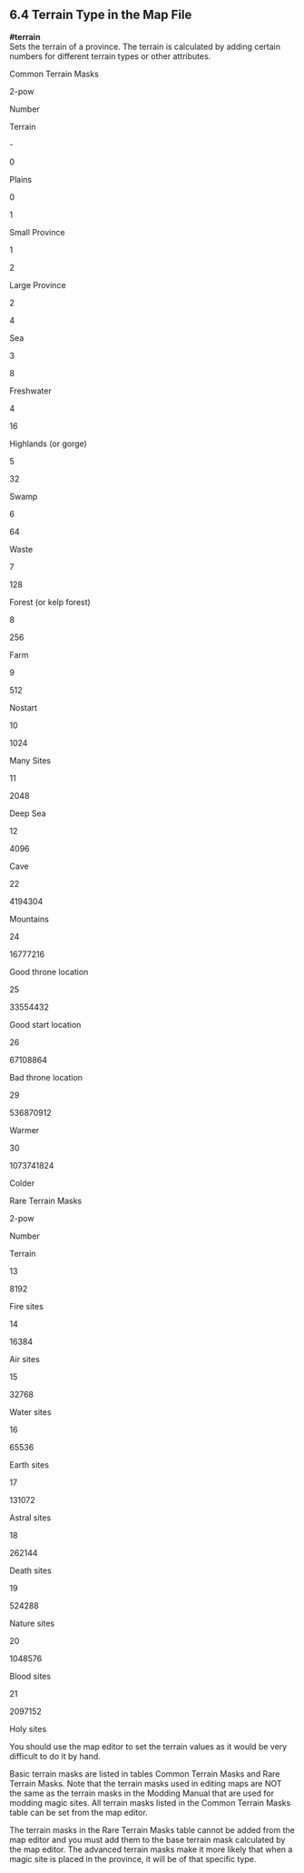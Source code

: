6.4 Terrain Type in the Map File
--------------------------------

**#terrain <province nbr> <terrain mask>**  
Sets the terrain of a province. The terrain is calculated by adding certain numbers for different terrain types or other attributes.

Common Terrain Masks

2-pow

Number

Terrain

\-

0

Plains

0

1

Small Province

1

2

Large Province

2

4

Sea

3

8

Freshwater

4

16

Highlands (or gorge)

5

32

Swamp

6

64

Waste

7

128

Forest (or kelp forest)

8

256

Farm

9

512

Nostart

10

1024

Many Sites

11

2048

Deep Sea

12

4096

Cave

22

4194304

Mountains

24

16777216

Good throne location

25

33554432

Good start location

26

67108864

Bad throne location

29

536870912

Warmer

30

1073741824

Colder

Rare Terrain Masks

2-pow

Number

Terrain

13

8192

Fire sites

14

16384

Air sites

15

32768

Water sites

16

65536

Earth sites

17

131072

Astral sites

18

262144

Death sites

19

524288

Nature sites

20

1048576

Blood sites

21

2097152

Holy sites

You should use the map editor to set the terrain values as it would be very difficult to do it by hand.

Basic terrain masks are listed in tables Common Terrain Masks and Rare Terrain Masks. Note that the terrain masks used in editing maps are NOT the same as the terrain masks in the Modding Manual that are used for modding magic sites. All terrain masks listed in the Common Terrain Masks table can be set from the map editor.

The terrain masks in the Rare Terrain Masks table cannot be added from the map editor and you must add them to the base terrain mask calculated by the map editor. The advanced terrain masks make it more likely that when a magic site is placed in the province, it will be of that specific type.

